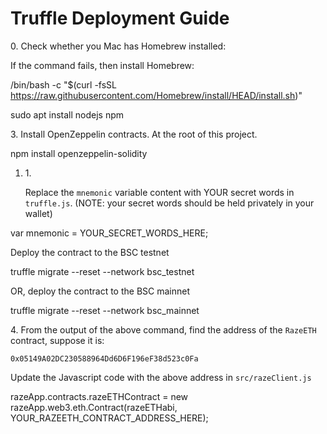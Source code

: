 # Truffle Deployment Guide

0\. Check whether you Mac has Homebrew installed:

If the command fails, then install Homebrew:

/bin/bash -c "$(curl -fsSL https://raw.githubusercontent.com/Homebrew/install/HEAD/install.sh)"

sudo apt install nodejs npm

3\. Install OpenZeppelin contracts. At the root of this project.

npm install openzeppelin-solidity

1.  1\.

    Replace the `mnemonic` variable content with YOUR secret words in `truffle.js`. (NOTE: your secret words should be held privately in your wallet)

var mnemonic = YOUR\_SECRET\_WORDS\_HERE;

Deploy the contract to the BSC testnet

truffle migrate --reset --network bsc\_testnet

OR, deploy the contract to the BSC mainnet

truffle migrate --reset --network bsc\_mainnet

4\. From the output of the above command, find the address of the `RazeETH` contract, suppose it is:

`0x05149A02DC230588964Dd6D6F196eF38d523c0Fa`

Update the Javascript code with the above address in `src/razeClient.js`

razeApp.contracts.razeETHContract = new razeApp.web3.eth.Contract(razeETHabi, YOUR\_RAZEETH\_CONTRACT\_ADDRESS\_HERE);

